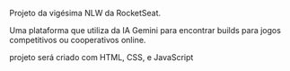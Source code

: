 Projeto da vigésima NLW da RocketSeat. 

Uma plataforma que utiliza da IA Gemini para encontrar builds para jogos competitivos ou cooperativos online.

projeto será criado com HTML, CSS, e JavaScript